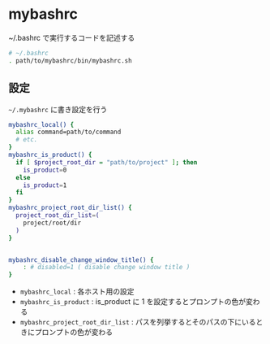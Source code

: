 mybashrc
========

~/.bashrc で実行するコードを記述する

```bash
# ~/.bashrc
. path/to/mybashrc/bin/mybashrc.sh
```


設定
----

`~/.mybashrc` に書き設定を行う

```bash
mybashrc_local() {
  alias command=path/to/command
  # etc.
}
mybashrc_is_product() {
  if [ $project_root_dir = "path/to/project" ]; then
    is_product=0
  else
    is_product=1
  fi
}
mybashrc_project_root_dir_list() {
  project_root_dir_list=(
    project/root/dir
  )
}


mybashrc_disable_change_window_title() {
	: # disabled=1 ( disable change window title )
}
```

* `mybashrc_local` : 各ホスト用の設定
* `mybashrc_is_product` : is_product に 1 を設定するとプロンプトの色が変わる
* `mybashrc_project_root_dir_list` : パスを列挙するとそのパスの下にいるときにプロンプトの色が変わる

